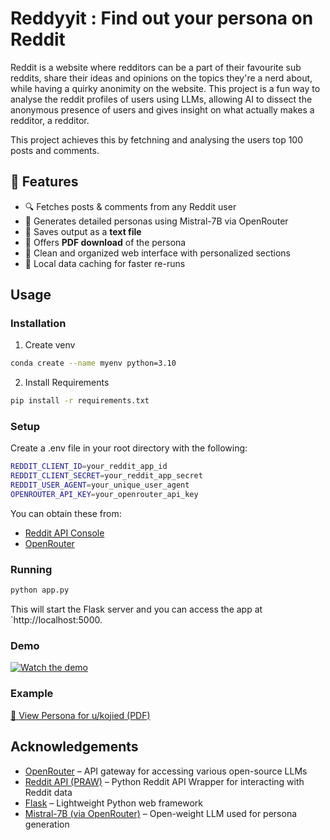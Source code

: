 # Reddyyit : Find out your persona on Reddit

Reddit is a website where redditors can be a part of their favourite sub reddits, share their ideas and opinions on the topics they're a nerd about, while having a quirky anonimity on the website. This project is a fun way to analyse the reddit profiles of users using LLMs, allowing AI to dissect the anonymous presence of users and gives insight on what actually makes a redditor, a redditor.

This project achieves this by fetchning and analysing the users top 100 posts and comments.

## 🚀 Features

- 🔍 Fetches posts & comments from any Reddit user
- 🤖 Generates detailed personas using Mistral-7B via OpenRouter
- 🧾 Saves output as a **text file**
- 📄 Offers **PDF download** of the persona
- 🎨 Clean and organized web interface with personalized sections
- 💾 Local data caching for faster re-runs

## Usage

### Installation

1. Create venv

```bash
conda create --name myenv python=3.10
```

2. Install Requirements

```bash
pip install -r requirements.txt
```

### Setup

Create a .env file in your root directory with the following:

```bash
REDDIT_CLIENT_ID=your_reddit_app_id
REDDIT_CLIENT_SECRET=your_reddit_app_secret
REDDIT_USER_AGENT=your_unique_user_agent
OPENROUTER_API_KEY=your_openrouter_api_key
```

You can obtain these from:
- [Reddit API Console](https://www.reddit.com/prefs/apps)
- [OpenRouter](https://openrouter.ai/)


### Running


``` bash
python app.py
```
This will start the Flask server and you can access the app at `http://localhost:5000.

### Demo

[![Watch the demo](https://raw.githubusercontent.com/swatimishra02/Reddyyit/main/assets/thumbnail.png)](https://youtu.be/7z4DfkhEXsM)

### Example 

[📄 View Persona for u/kojied (PDF)](https://github.com/swatimishra02/Reddyyit/raw/main/Persona_for_u_kojied.pdf)


 Acknowledgements
-------------------

- [OpenRouter](https://openrouter.ai/) – API gateway for accessing various open-source LLMs
- [Reddit API (PRAW)](https://praw.readthedocs.io/en/stable/) – Python Reddit API Wrapper for interacting with Reddit data
- [Flask](https://flask.palletsprojects.com/) – Lightweight Python web framework
- [Mistral-7B (via OpenRouter)](https://openrouter.ai/models/mistralai/mistral-7b-instruct) – Open-weight LLM used for persona generation



